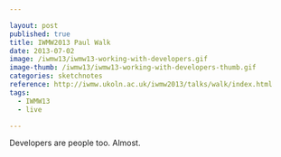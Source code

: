 ```yaml
---

layout: post
published: true
title: IWMW2013 Paul Walk
date: 2013-07-02
image: /iwmw13/iwmw13-working-with-developers.gif
image-thumb: /iwmw13/iwmw13-working-with-developers-thumb.gif
categories: sketchnotes
reference: http://iwmw.ukoln.ac.uk/iwmw2013/talks/walk/index.html
tags:
  - IWMW13
  - live

---
```


Developers are people too. Almost.
